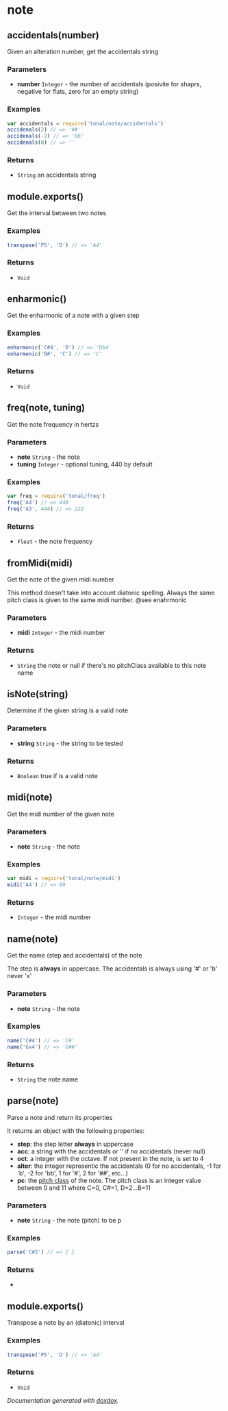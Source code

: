 # note 




## accidentals(number) 

Given an alteration number, get the accidentals string




### Parameters

- **number** `Integer`   - the number of accidentals (posivite for shaprs, negative for flats, zero for an empty string)




### Examples

```javascript
var accidentals = require('tonal/note/accidentals')
accidenals(2) // => '##'
accidenals(-2) // => 'bb'
accidenals(0) // => ''
```


### Returns


- `String`   an accidentals string




## module.exports() 

Get the interval between two notes






### Examples

```javascript
transpose('P5', 'D') // => 'A4'
```


### Returns


- `Void`




## enharmonic() 

Get the enharmonic of a note with a given step






### Examples

```javascript
enharmonic('C#4', 'D') // => 'Db4'
enharmonic('B#', 'C') // => 'C'
```


### Returns


- `Void`




## freq(note, tuning) 

Get the note frequency in hertzs




### Parameters

- **note** `String`   - the note
- **tuning** `Integer`   - optional tuning, 440 by default




### Examples

```javascript
var freq = require('tonal/freq')
freq('A4') // => 440
freq('A3', 444) // => 222
```


### Returns


- `Float`   - the note frequency




## fromMidi(midi) 

Get the note of the given midi number

This method doesn't take into account diatonic spelling. Always the same
pitch class is given to the same midi number. @see enahrmonic


### Parameters

- **midi** `Integer`   - the midi number




### Returns


- `String`   the note or null if there's no pitchClass available to this note name




## isNote(string) 

Determine if the given string is a valid note




### Parameters

- **string** `String`   - the string to be tested




### Returns


- `Boolean`   true if is a valid note




## midi(note) 

Get the midi number of the given note




### Parameters

- **note** `String`   - the note




### Examples

```javascript
var midi = require('tonal/note/midi')
midi('A4') // => 69
```


### Returns


- `Integer`   - the midi number




## name(note) 

Get the name (step and accidentals) of the note

The step is __always__ in uppercase. The accidentals is always using '#' or 'b'
never 'x'


### Parameters

- **note** `String`   - the note




### Examples

```javascript
name('C#4') // => 'C#'
name('Gx4') // => 'G##'
```


### Returns


- `String`   the note name




## parse(note) 

Parse a note and return its properties

It returns an object with the following properties:
- __step__: the step letter __always__ in uppercase
- __acc__: a string with the accidentals or '' if no accidentals (never null)
- __oct__: a integer with the octave. If not present in the note, is set to 4
- __alter__: the integer representic the accidentals (0 for no accidentals,
-1 for 'b', -2 for 'bb', 1 for '#', 2 for '##', etc...)
- __pc__: the [pitch class](https://en.wikipedia.org/wiki/Pitch_class#Integer_notation)
of the note. The pitch class is an integer value between 0 and 11
where C=0, C#=1, D=2...B=11


### Parameters

- **note** `String`   - the note (pitch) to be p




### Examples

```javascript
parse('C#2') // => { }
```


### Returns


-   




## module.exports() 

Transpose a note by an (diatonic) interval






### Examples

```javascript
transpose('P5', 'D') // => 'A4'
```


### Returns


- `Void`




*Documentation generated with [doxdox](https://github.com/neogeek/doxdox).*
